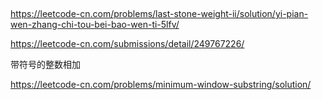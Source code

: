 ##

https://leetcode-cn.com/problems/last-stone-weight-ii/solution/yi-pian-wen-zhang-chi-tou-bei-bao-wen-ti-5lfv/


https://leetcode-cn.com/submissions/detail/249767226/


带符号的整数相加


https://leetcode-cn.com/problems/minimum-window-substring/solution/
